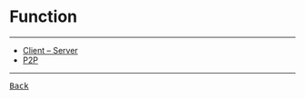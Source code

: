 # Function

---

- [Client – Server](./ClientServer.md)
- [P2P](./P2P.md)

---

[<kbd> Back </kbd>](./../../readme.md)
